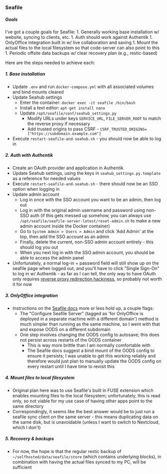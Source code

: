 ### Seafile

##### Goals
I've got a couple goals for Seafile:
    1. Generally working base installation w/ website, syncing to clients, etc.
    1. Auth should work against Authentik
    1. OnlyOffice integration built in w/ live collaboration and saving
    1. Mount the actual files to the local filesystem so that code-server can also point to this
    1. Periodic offsite data backups w/ clear recovery plan (e.g., restic-based)

Here are the steps needed to achieve each:

##### 1. Base installation
- Update `.env` and run `docker-compose.yml` with all associated volumes and bind mounts cleared
- Update Seahub settings
    - Enter the container: `docker exec -it seafile /bin/bash`
    - Install a text editor: `apt-get install nano`
    - Update `/opt/seafile/conf/seahub_settings.py`
        - Modify URLs under keys `SERVICE_URL`, `FILE_SERVER_ROOT` to match the reverse proxy if necessary
        - Add trusted origins to pass CSRF - `CSRF_TRUSTED_ORIGINS=["https://subdomain.example.com"]`
- Execute `restart-seafile-and-seahub.sh` - you should now be able to log in

##### 2. Auth with Authentik
- Create an OAuth provider and application in Authentik
- Update Seahub settings, using the keys in `seahub_settings.py.template` as a reference for needed values
- Execute `restart-seafile-and-seahub.sh` - there should now be an SSO option when logging in
- Update admin account
    - Log in once with the SSO account you want to be an admin, then log out
    - Log in with the original admin username and password using non-SSO auth (if this gets messed up somehow, you can always use `/opt/seafile/seafile-server-latest/reset-admin.sh` to make a new admin account inside the Docker container)
    - Go to `System Admin > Users > Admin` and click 'Add Admin' at the top, then add the SSO account as an admin
    - Finally, delete the current, non-SSO admin account entirely - this should log you out
    - When you next log in with the SSO admin account, you should be able to access the admin panel
- Unfortunately, a normal log-in + password field will still show up on the seafile page when logged out, and you'll have to click "Single Sign-On" to log in w/ Authentik - as far as I can tell, the only way to have OAuth only requires [reverse proxy redirection hackiness](https://forum.seafile.com/t/after-enabling-sso-is-it-possible-to-disable-the-password-authentication-and-force-sso/7265/6), so probably not worth it for now

##### 3. OnlyOffice integration
- Instructions on the [Seafile docs](https://manual.seafile.com/deploy/only_office/) more or less hold up, a couple flags:
    - The "Configure Seafile Server" (tagged as 'for OnlyOffice is deployed in a separate machine with a different domain') method is much simpler than running as the same machine, so I went with that and expose OODS on a different subdomain
    - One step involves changing the OODS config to autosave; this does not persist across restarts of the OODS container
        - This is way more brittle than I am normally comfortable with
        - The Seafile docs suggest a bind mount of the OODS config to ensure it persists; I was unable to get this working reliably and therefore would just plan to manually update the OODS config on every restart until I have time to revisit this

##### 4. Mount files to local filesystem
- Original plan here was to use Seafile's built in FUSE extension which enables mounting files to the local filesystem; unfortunately, this is read only, so not viable for my use case of having other apps point to the same directory
- Correspondingly, it seems like the best answer would be to just run a seafile sync client on the same server - this means duplicating data on the same disk, but is unavoidable (unless I want to switch to Nextcloud, which I don't)

##### 5. Recovery & backups
- For now, the hope is that the regular restic backup of `~/selfhosted/data/seafile/store` (which contains underlying blocks), in combination with having the actual files synced to my PC, will be sufficient